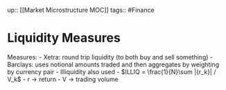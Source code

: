   up:: [[Market Microstructure MOC]]
tags:: #Finance 
# Liquidity Measures
 Measures:
		- Xetra: round trip liquidity (to both buy and sell something)
		- Barclays: uses notional amounts traded and then aggregates by weighting by currency pair
		- Illiquidity also used
			- $ILLIQ = \frac{1}{N}\sum |{r_k}| / V_k$
				- r -> return
				- V -> trading volume